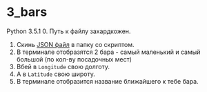 # 3_bars
Python 3.5.1
0. Путь к файлу захардкожен.
1. Скинь [JSON файл](http://op.mos.ru/EHDWSREST/catalog/export/get?id=84505) в папку со скриптом.
2. В терминале отобразятся 2 бара - самый маленький и самый большой (по кол-ву посадочных мест)
3. Вбей в `Longitude` свою долготу.
4. А в `Latitude` свою широту.
5. В терминале отобразится название ближайшего к тебе бара.
